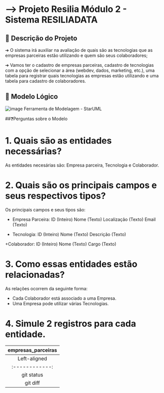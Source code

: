 <h1>--> Projeto Resilia Módulo 2 - Sistema RESILIADATA</h1>

## 📌 Descrição do Projeto

➔ O sistema irá auxiliar na avaliação de quais são as tecnologias que as empresas parceiras
estão utilizando e quem são seus colaboradores;

➔ Vamos ter o cadastro de empresas parceiras, cadastro de tecnologias com a opção de
selecionar a área (webdev, dados, marketing, etc.), uma tabela para registrar quais
tecnologias as empresas estão utilizando e uma tabela para cadastro de colaboradores.

## 📌 Modelo Lógico

![image](https://github.com/KARLANAO/projeto_resiliadata/assets/112179212/60c2a356-2027-4202-a13c-45a0fa376146)
Ferramenta de Modelagem - StarUML

##❓Perguntas sobre o Modelo

# 1. Quais são as entidades necessárias?
As entidades necesárias são: Empresa parceira, Tecnologia e Colaborador.

# 2. Quais são os principais campos e seus respectivos tipos?
Os principais campos e seus tipos são:

+ Empresa Parceira:
ID (Inteiro)
Nome (Texto)
Localização (Texto)
Email (Texto)

+ Tecnologia:
ID (Inteiro)
Nome (Texto)
Descrição (Texto)

+Colaborador:
ID (Inteiro)
Nome (Texto)
Cargo (Texto)



# 3. Como essas entidades estão relacionadas?
As relações ocorrem da seguinte forma: 

+ Cada Colaborador está associado a uma Empresa.
+ Uma Empresa pode utilizar várias Tecnologias.

# 4. Simule 2 registros para cada entidade.

|                          empresas_parceiras                     |
| :-------------------------------------------------------------: |
| Left-aligned   | Center-aligned | Right-aligned | Fourth Column |
| :------------: | :------------: | :-----------: | :-----------: |
| git status     | git status     | git status    | git status    |
| git diff       | git diff       | git diff      | git diff      |
